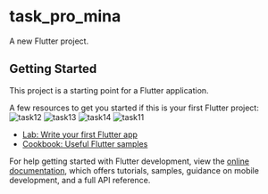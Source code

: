 # task_pro_mina

A new Flutter project.

## Getting Started

This project is a starting point for a Flutter application.

A few resources to get you started if this is your first Flutter project:
![task12](https://github.com/MidoSabry/pro-mina-task/assets/48366462/11917646-f16f-46ee-bb28-e471c5210206)
![task13](https://github.com/MidoSabry/pro-mina-task/assets/48366462/ce21d5d8-5641-4fff-8c61-084791750802)
![task14](https://github.com/MidoSabry/pro-mina-task/assets/48366462/6c9842e0-1182-476f-aed6-63dfe888d2ae)
![task11](https://github.com/MidoSabry/pro-mina-task/assets/48366462/01a1badb-6748-4ffe-918c-1425747d44cf)

- [Lab: Write your first Flutter app](https://docs.flutter.dev/get-started/codelab)
- [Cookbook: Useful Flutter samples](https://docs.flutter.dev/cookbook)

For help getting started with Flutter development, view the
[online documentation](https://docs.flutter.dev/), which offers tutorials,
samples, guidance on mobile development, and a full API reference.
